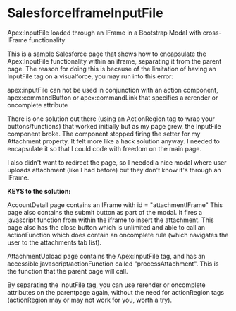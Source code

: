 # SalesforceIframeInputFile
Apex:InputFile loaded through an IFrame in a Bootstrap Modal with cross-IFrame functionality

This is a sample Salesforce page that shows how to encapsulate the Apex:InputFile functionality within an iframe, separating it from the parent page. The reason for doing this is because of the limitation of having an InputFile tag on a visualforce, you may run into this error:

  apex:inputFile can not be used in conjunction with an action component, apex:commandButton or apex:commandLink that specifies a rerender or oncomplete attribute

There is one solution out there (using an ActionRegion tag to wrap your buttons/functions) that worked initially but as my page grew, the InputFile component broke. The component stopped firing the setter for my Attachment property. It felt more like a hack solution anyway. I needed to encapsulate it so that I could code with freedom on the main page.

I also didn't want to redirect the page, so I needed a nice modal where user uploads attachment (like I had before) but they don't know it's through an IFrame.

<strong>KEYS to the solution:</strong>

  AccountDetail page contains an IFrame with id = "attachmentIFrame"
    This page also contains the submit button as part of the modal. It fires a javascript function from within the iframe to insert the attachment. 
    This page also has the close button which is unlimited and able to call an actionFunction which does contain an oncomplete rule (which navigates the user to the attachments tab list).

  AttachmentUpload page contains the Apex:InputFile tag, and has an accessible javascript/actionFunction called "processAttachment". This is the function that the parent page will call.
  
  By separating the inputFile tag, you can use rerender or oncomplete attributes on the parentpage again, without the need for actionRegion tags (actionRegion may or may not work for you, worth a try).

